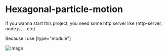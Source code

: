 # Hexagonal-particle-motion
If you wanna start this project, you need some http server like {http-server, node.js, ...etc}

Because i use [type="module"] 

![image](https://user-images.githubusercontent.com/51527608/112700115-185e3d80-8e96-11eb-9cc8-e5d5d36e2420.png)
